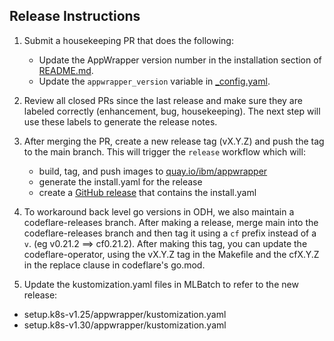 ## Release Instructions

1. Submit a housekeeping PR that does the following:
   + Update the AppWrapper version number in the installation section of [README.md](../README.md#Installation).
   + Update the `appwrapper_version` variable in [_config.yaml](../site/_config.yaml).

2. Review all closed PRs since the last release and make sure they are labeled
   correctly (enhancement, bug, housekeeping).  The next step will use these labels
   to generate the release notes.

3. After merging the PR, create a new release tag (vX.Y.Z) and push the
tag to the main branch.  This will trigger the `release` workflow which
will:
   + build, tag, and push images to [quay.io/ibm/appwrapper](https://quay.io/repository/ibm/appwrapper)
   + generate the install.yaml for the release
   + create a [GitHub release](https://github.com/project-codeflare/appwrapper/releases) that contains the install.yaml

4. To workaround back level go versions in ODH, we also maintain a
   codeflare-releases branch.  After making a release, merge main into
   the codeflare-releases branch and then tag it using a `cf` prefix
   instead of a `v`. (eg v0.21.2 ==> cf0.21.2).  After making this
   tag, you can update the codeflare-operator, using the vX.Y.Z tag in
   the Makefile and the cfX.Y.Z in the replace clause in codeflare's
   go.mod.

5. Update the kustomization.yaml files in MLBatch to refer to the new release:
  + setup.k8s-v1.25/appwrapper/kustomization.yaml
  + setup.k8s-v1.30/appwrapper/kustomization.yaml
